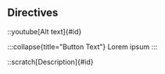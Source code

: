 ## Directives

::youtube[Alt text]{#id}

:::collapse{title="Button Text"}
Lorem ipsum
:::

::scratch[Description]{#id}
